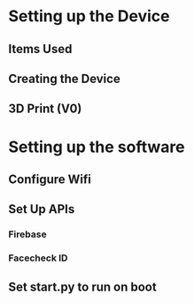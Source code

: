 # Setting up the Device

## Items Used

## Creating the Device

## 3D Print (V0)

# Setting up the software

## Configure Wifi

## Set Up APIs

### Firebase

### Facecheck ID

## Set start.py to run on boot